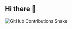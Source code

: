 ## Hi there 👋

<picture>
  <source
    srcset="https://raw.githubusercontent.com/Smolbrainer/Smolbrainer/output/dist/github-snake-dark.svg"
    media="(prefers-color-scheme: dark)">
  <img
    src="https://raw.githubusercontent.com/Smolbrainer/Smolbrainer/output/dist/github-snake.svg"
    alt="GitHub Contributions Snake">
</picture>

